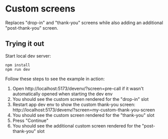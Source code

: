 # Custom screens

Replaces "drop-in" and "thank-you" screens while also adding an additional "post-thank-you" screen.

## Trying it out

Start local dev server:

```
npm install
npm run dev
```

Follow these steps to see the example in action:

1. Open http://localhost:5173/devenv/?screen=pre-call if it wasn't automatically opened when starting the dev env
2. You should see the custom screen rendered for the "drop-in" slot
3. Restart app dev env to show the custom thank-you screen: http://localhost:5173/devenv/?screen=my-custom-thank-you-screen
4. You should see the custom screen rendered for the "thank-you" slot
5. Press "Continue"
6. You should see the additional custom screen rendered for the "post-thank-you" slot
